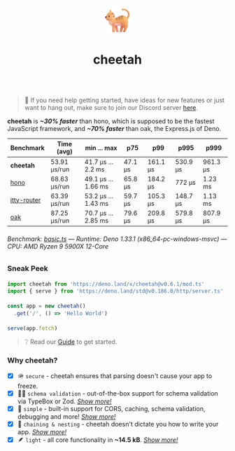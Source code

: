 <div align='center'>
  <img src='https://github.com/azurystudio/cheetah/blob/dev/cat.png?raw=true' width='64px' />
  <h1>cheetah</h1>
</div>

<br />
<br />

> 🙌 If you need help getting started, have ideas for new features or just want to hang out, make sure to join our Discord server [here](https://discord.gg/hrvetU2cJZ).

**cheetah** is ***~30% faster*** than hono, which is supposed to be the fastest JavaScript framework, and ***~70% faster*** than oak, the Express.js of Deno.

[//]: benchmarkstart

| Benchmark | Time (avg) | min ... max | p75 | p99 | p995 | p999 |
| --- | --- | --- | --- | --- | --- | --- |
| **cheetah** | 53.91 µs/run | 41.7 µs ... 2.2 ms | 47.1 µs | 161.1 µs | 530.9 µs | 961.3 µs |
| [hono](https://github.com/honojs/hono) | 68.63 µs/run | 49.1 µs ... 1.66 ms | 65.8 µs | 184.2 µs | 772 µs | 1.23 ms |
| [itty-router](https://github.com/kwhitley/itty-router) | 63.39 µs/run | 53.2 µs ... 1.43 ms | 59.7 µs | 105.3 µs | 148.7 µs | 1.13 ms |
| [oak](https://github.com/oakserver/oak) | 87.25 µs/run | 70.7 µs ... 2.85 ms | 79.6 µs | 209.8 µs | 579.8 µs | 807.9 µs |

###### Benchmark: [basic.ts](https://github.com/azurystudio/cheetah/blob/dev/benchmark/basic.ts) — Runtime: Deno 1.33.1 (x86_64-pc-windows-msvc) — CPU: AMD Ryzen 9 5900X 12-Core

[//]: benchmarkend

### Sneak Peek

```ts
import cheetah from 'https://deno.land/x/cheetah@v0.6.1/mod.ts'
import { serve } from 'https://deno.land/std@v0.186.0/http/server.ts'

const app = new cheetah()
  .get('/', () => 'Hello World')

serve(app.fetch)
```

> ❔ Read our [Guide](https://github.com/azurystudio/cheetah/blob/dev/guide/index.md) to get started.

### Why cheetah?

- [x] 🪖 `secure` - cheetah ensures that parsing doesn't cause your app to freeze.
- [x] 🧙‍♂️ `schema validation` - out-of-the-box support for schema validation via TypeBox or Zod. [*Show more!*](https://github.com/azurystudio/cheetah/blob/dev/guide/reasons/schema_validation.md)
- [x] 💎 `simple` - built-in support for CORS, caching, schema validation, debugging and more! [*Show more!*](https://github.com/azurystudio/cheetah/blob/dev/guide/reasons/simple.md)
- [x] 🪹 `chaining & nesting` - cheetah doesn't dictate you how to write your app. [*Show more!*](https://github.com/azurystudio/cheetah/blob/dev/guide/reasons/chaining_and_nesting.md)
- [x] 🪶 `light` - all core functionality in **~14.5 kB**. [*Show more!*](https://github.com/azurystudio/cheetah/blob/dev/guide/reasons/light.md)
